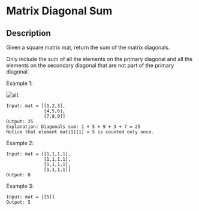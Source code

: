 # Matrix Diagonal Sum
## Description

Given a square matrix mat, return the sum of the matrix diagonals.

Only include the sum of all the elements on the primary diagonal and all the elements on the secondary diagonal that are not part of the primary diagonal.
 
Example 1:

![alt](https://assets.leetcode.com/uploads/2020/08/14/sample_1911.png)
```
Input: mat = [[1,2,3],
              [4,5,6],
              [7,8,9]]
Output: 25
Explanation: Diagonals sum: 1 + 5 + 9 + 3 + 7 = 25
Notice that element mat[1][1] = 5 is counted only once.
```

Example 2:

```
Input: mat = [[1,1,1,1],
              [1,1,1,1],
              [1,1,1,1],
              [1,1,1,1]]
Output: 8
```

Example 3:

```
Input: mat = [[5]]
Output: 5
```